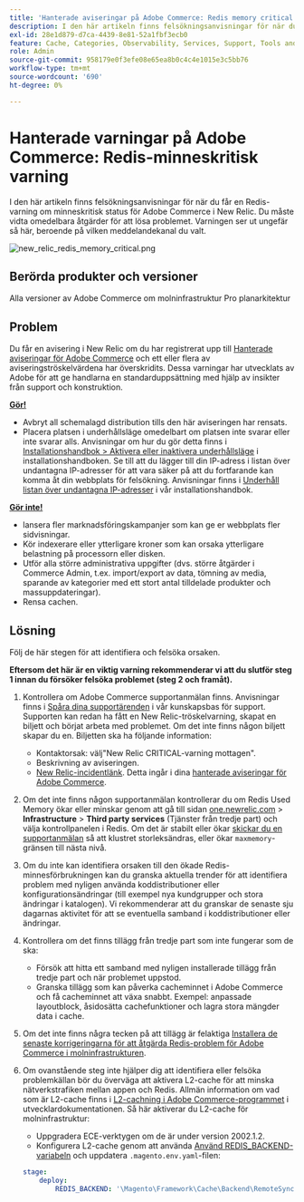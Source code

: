 ```yaml
---
title: 'Hanterade aviseringar på Adobe Commerce: Redis memory critical alert'
description: I den här artikeln finns felsökningsanvisningar för när du får en Redis-varning om minneskritisk status för Adobe Commerce i New Relic. Du måste vidta omedelbara åtgärder för att lösa problemet. Varningen ser ut ungefär så här, beroende på vilken meddelandekanal du valt.
exl-id: 28e1d879-d7ca-4439-8e81-52a1fbf3ecb0
feature: Cache, Categories, Observability, Services, Support, Tools and External Services, Variables
role: Admin
source-git-commit: 958179e0f3efe08e65ea8b0c4c4e1015e3c5bb76
workflow-type: tm+mt
source-wordcount: '690'
ht-degree: 0%

---
```


# Hanterade varningar på Adobe Commerce: Redis-minneskritisk varning

I den här artikeln finns felsökningsanvisningar för när du får en Redis-varning om minneskritisk status för Adobe Commerce i New Relic. Du måste vidta omedelbara åtgärder för att lösa problemet. Varningen ser ut ungefär så här, beroende på vilken meddelandekanal du valt.

![new_relic_redis_memory_critical.png](assets/new_relic_redis_memory_critical.png)

## Berörda produkter och versioner

Alla versioner av Adobe Commerce om molninfrastruktur Pro planarkitektur

## Problem

Du får en avisering i New Relic om du har registrerat upp till [Hanterade aviseringar för Adobe Commerce](/help/support-tools/managed-alerts-for-adobe-commerce/managed-alerts-for-magento-commerce.md) och ett eller flera av aviseringströskelvärdena har överskridits. Dessa varningar har utvecklats av Adobe för att ge handlarna en standarduppsättning med hjälp av insikter från support och konstruktion.

**<u>Gör!</u>**

* Avbryt all schemalagd distribution tills den här aviseringen har rensats.
* Placera platsen i underhållsläge omedelbart om platsen inte svarar eller inte svarar alls. Anvisningar om hur du gör detta finns i [Installationshandbok > Aktivera eller inaktivera underhållsläge](/docs/commerce-operations/installation-guide/tutorials/maintenance-mode.html#enable-or-disable-maintenance-mode-1) i installationshandboken. Se till att du lägger till din IP-adress i listan över undantagna IP-adresser för att vara säker på att du fortfarande kan komma åt din webbplats för felsökning. Anvisningar finns i [Underhåll listan över undantagna IP-adresser](/docs/commerce-operations/installation-guide/tutorials/maintenance-mode.html#maintain-the-list-of-exempt-ip-addresses) i vår installationshandbok.

**<u>Gör inte!</u>**

* lansera fler marknadsföringskampanjer som kan ge er webbplats fler sidvisningar.
* Kör indexerare eller ytterligare kroner som kan orsaka ytterligare belastning på processorn eller disken.
* Utför alla större administrativa uppgifter (dvs. större åtgärder i Commerce Admin, t.ex. import/export av data, tömning av media, sparande av kategorier med ett stort antal tilldelade produkter och massuppdateringar).
* Rensa cachen.

## Lösning

Följ de här stegen för att identifiera och felsöka orsaken.

**Eftersom det här är en viktig varning rekommenderar vi att du slutför steg 1 innan du försöker felsöka problemet (steg 2 och framåt).**

1. Kontrollera om Adobe Commerce supportanmälan finns. Anvisningar finns i [Spåra dina supportärenden](/help/help-center-guide/help-center/magento-help-center-user-guide.md#track-tickets) i vår kunskapsbas för support. Supporten kan redan ha fått en New Relic-tröskelvarning, skapat en biljett och börjat arbeta med problemet. Om det inte finns någon biljett skapar du en. Biljetten ska ha följande information:

   * Kontaktorsak: välj&quot;New Relic CRITICAL-varning mottagen&quot;.
   * Beskrivning av aviseringen.
   * [New Relic-incidentlänk](https://docs.newrelic.com/docs/alerts-applied-intelligence/new-relic-alerts/alert-incidents/view-violation-event-details-incidents/). Detta ingår i dina [hanterade aviseringar för Adobe Commerce](/help/support-tools/managed-alerts-for-adobe-commerce/managed-alerts-for-magento-commerce.md).

1. Om det inte finns någon supportanmälan kontrollerar du om Redis Used Memory ökar eller minskar genom att gå till sidan [one.newrelic.com](https://login.newrelic.com) > **Infrastructure** > **Third party services** (Tjänster från tredje part) och välja kontrollpanelen i Redis. Om det är stabilt eller ökar [skickar du en supportanmälan](/help/help-center-guide/help-center/magento-help-center-user-guide.md#submit-ticket) så att klustret storleksändras, eller ökar `maxmemory`-gränsen till nästa nivå.
1. Om du inte kan identifiera orsaken till den ökade Redis-minnesförbrukningen kan du granska aktuella trender för att identifiera problem med nyligen använda koddistributioner eller konfigurationsändringar (till exempel nya kundgrupper och stora ändringar i katalogen). Vi rekommenderar att du granskar de senaste sju dagarnas aktivitet för att se eventuella samband i koddistributioner eller ändringar.
1. Kontrollera om det finns tillägg från tredje part som inte fungerar som de ska:

   * Försök att hitta ett samband med nyligen installerade tillägg från tredje part och när problemet uppstod.
   * Granska tillägg som kan påverka cacheminnet i Adobe Commerce och få cacheminnet att växa snabbt. Exempel: anpassade layoutblock, åsidosätta cachefunktioner och lagra stora mängder data i cache.

1. Om det inte finns några tecken på att tillägg är felaktiga [Installera de senaste korrigeringarna för att åtgärda Redis-problem för Adobe Commerce i molninfrastrukturen](/help/troubleshooting/miscellaneous/install-latest-patches-to-fix-magento-redis-issues.md).
1. Om ovanstående steg inte hjälper dig att identifiera eller felsöka problemkällan bör du överväga att aktivera L2-cache för att minska nätverkstrafiken mellan appen och Redis. Allmän information om vad som är L2-cache finns i [L2-cachning i Adobe Commerce-programmet](/docs/commerce-operations/configuration-guide/cache/level-two-cache.html) i utvecklardokumentationen. Så här aktiverar du L2-cache för molninfrastruktur:

   * Uppgradera ECE-verktygen om de är under version 2002.1.2.
   * Konfigurera L2-cache genom att använda [Använd REDIS\_BACKEND-variabeln](/docs/commerce-cloud-service/user-guide/configure/env/stage/variables-deploy.html#redis_backend) och uppdatera `.magento.env.yaml`-filen:

   ```yaml
   stage:
       deploy:
           REDIS_BACKEND: '\Magento\Framework\Cache\Backend\RemoteSynchronizedCache'
   ```

